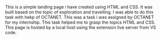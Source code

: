 This is a simple landing page i have created using HTML and CSS. It was built based on the topic of exploration and travelling. I was able to do this task with hekp of OCTANET. This was a task i was assigned by OCTANET for my internship. This task helped me to grasp the topics HTML and CSS.
This page is hosted by a local host using the extension live server from VS code.
